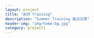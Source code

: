 ```yaml
---
layout: project
title: "ACM Training"
description: "Summer Training 每日记录"
header-img: "img/home-bg.jpg"
category: project1
---
```

